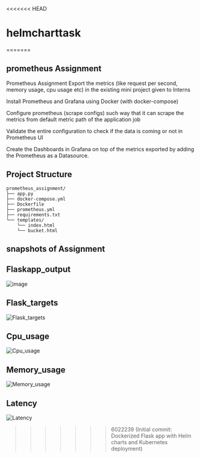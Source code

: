 <<<<<<< HEAD
# helmcharttask
=======
## prometheus Assignment


Prometheus Assignment Export the metrics (like request per second, memory usage, cpu usage etc) in the existing mini project given to Interns

Install Prometheus and Grafana using Docker (with docker-compose)

Configure prometheus (scrape configs) such way that it can scrape the metrics from default metric path of the application job

Validate the entire configuration to check if the data is coming or not in Prometheus UI

Create the Dashboards in Grafana on top of the metrics exported by adding the 
Prometheus as a Datasource.



##  Project Structure

```
prometheus_assignment/
├── app.py
├── docker-compose.yml
├── Dockerfile
├── prometheus.yml
├── requirements.txt
└── templates/
    └── index.html
    └── bucket.html
```








## snapshots of Assignment



## Flaskapp_output

![image](https://github.com/user-attachments/assets/8fce5c37-f918-4cbc-9a10-1482bb16e45c)

## Flask_targets

![Flask_targets](https://github.com/user-attachments/assets/b6b1438d-23a4-454d-b692-f5bdf689b58a)

## Cpu_usage

![Cpu_usage](https://github.com/user-attachments/assets/064271d1-414d-4dc3-9f01-6b0f1673335f)

## Memory_usage

![Memory_usage](https://github.com/user-attachments/assets/79b8814f-efea-4106-9299-a708f6f45e57)

## Latency

![Latency](https://github.com/user-attachments/assets/6f254d3f-dced-4e87-8397-5ecf8b643088)


>>>>>>> 6022239 (Initial commit: Dockerized Flask app with Helm charts and Kubernetes deployment)
